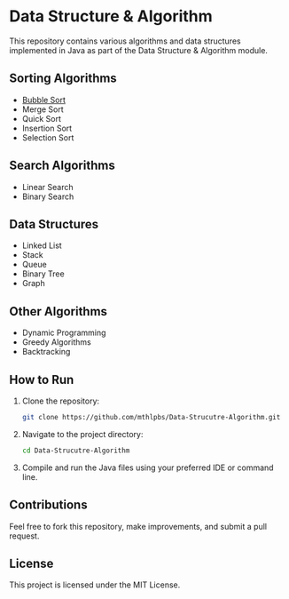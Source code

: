 # Data Structure & Algorithm

This repository contains various algorithms and data structures implemented in Java as part of the Data Structure & Algorithm module.

## Sorting Algorithms

- [Bubble Sort](bubbleST.java)
- Merge Sort
- Quick Sort
- Insertion Sort
- Selection Sort

## Search Algorithms

- Linear Search
- Binary Search

## Data Structures

- Linked List
- Stack
- Queue
- Binary Tree
- Graph

## Other Algorithms

- Dynamic Programming
- Greedy Algorithms
- Backtracking

## How to Run

1. Clone the repository:
    ```sh
    git clone https://github.com/mthlpbs/Data-Strucutre-Algorithm.git
    ```
2. Navigate to the project directory:
    ```sh
    cd Data-Strucutre-Algorithm
    ```
3. Compile and run the Java files using your preferred IDE or command line.

## Contributions

Feel free to fork this repository, make improvements, and submit a pull request.

## License

This project is licensed under the MIT License.
